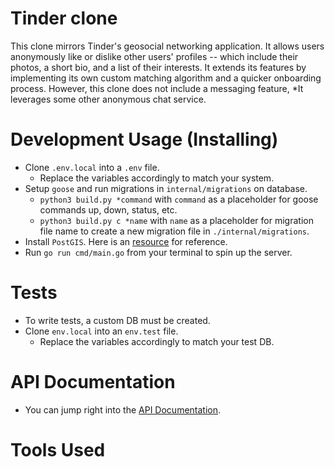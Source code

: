 # Tinder clone

This clone mirrors Tinder's geosocial networking application. It allows users anonymously like or dislike other users' profiles -- which include their photos, a short bio, and a list of their interests. It extends its features by implementing its own custom matching algorithm and a quicker onboarding process. However, this clone does not include a messaging feature, *It leverages some other anonymous chat service.

# Development Usage (Installing)

- Clone `.env.local` into a `.env` file.
    - Replace the variables accordingly to match your system.
- Setup `goose` and run migrations in `internal/migrations` on database.
    - `python3 build.py *command` with `command` as a placeholder for goose commands up, down, status, etc.
    - `python3 build.py c *name` with `name` as a placeholder for migration file name to create a new migration file in `./internal/migrations`.
- Install `PostGIS`. Here is an [resource](https://postgis.net/install/) for reference.
- Run `go run cmd/main.go` from your terminal to spin up the server.

# Tests

- To write tests, a custom DB must be created.
- Clone `env.local` into an `env.test` file.
    - Replace the variables accordingly to match your test DB.

# API Documentation

- You can jump right into the [API Documentation](APIDocs.MD).

# Tools Used